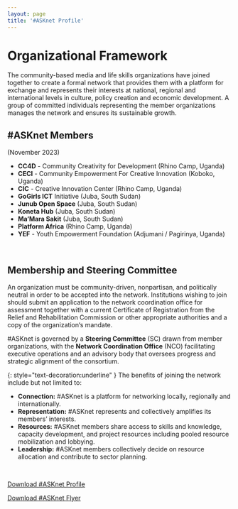 ```yaml
---
layout: page
title: '#ASKnet Profile'
---
```


# Organizational Framework

The community-based media and life skills organizations have joined together to create a formal network that provides them with a platform for exchange and represents their interests at national, regional and international levels in culture, policy creation and economic development. A group of committed individuals representing the member organizations manages the network and ensures its sustainable growth.

## #ASKnet Members 

(November 2023)

- **CC4D** - Community Creativity for Development (Rhino Camp, Uganda)
- **CECI** - Community Empowerment For Creative Innovation (Koboko, Uganda)
- **CIC** - Creative Innovation Center (Rhino Camp, Uganda)
- **GoGirls ICT** Initiative (Juba, South Sudan)
- **Junub Open Space** (Juba, South Sudan)
- **Koneta Hub** (Juba, South Sudan)
- **Ma‘Mara Sakit** (Juba, South Sudan)
- **Platform Africa** (Rhino Camp, Uganda)
- **YEF** - Youth Empowerment Foundation (Adjumani / Pagirinya, Uganda)

<br>

## Membership and Steering Committee

An organization must be community-driven, nonpartisan, and politically neutral in order to be accepted into the network.
Institutions wishing to join should submit an application to the network coordination office for assessment together with
a current Certificate of Registration from the Relief and Rehabilitation Commission or other appropriate authorities and a
copy of the organization‘s mandate.

#ASKnet is governed by a **Steering Committee** (SC) drawn from member organizations, with the **Network Coordination Office** (NCO) facilitating executive operations and an advisory body that oversees progress and strategic alignment of the consortium.

{: style="text-decoration:underline" }
The benefits of joining the network include but not limited to:

- **Connection:** #ASKnet is a platform for networking locally, regionally and internationally.
- **Representation:** #ASKnet represents and collectively amplifies its members’ interests.
- **Resources:** #ASKnet members share access to skills and knowledge, capacity development, and project resources including pooled resource mobilization and lobbying.
- **Leadership:** #ASKnet members collectively decide on resource allocation and contribute to sector planning.

<br>

<a class="btn btn-sm btn-primary" href="{{ site.baseurl }}{% link assets/docs/ASKnet_Profile_Nov_2023.pdf %}" target="_blank">Download #ASKnet Profile</a>

<a class="btn btn-sm btn-primary" href="{{ site.baseurl }}{% link assets/docs/ASKnet_Flyer Nov_2023.pdf %}" target="_blank">Download #ASKnet Flyer</a>
